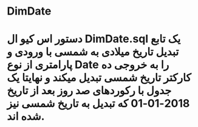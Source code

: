 # DimDate

# دستور اس کیو ال DimDate.sql یک تابع تبدیل تاریخ میلادی به شمسی با ورودی و پارامتری از نوع Date را به خروجی ده کارکتر تاریخ شمسی تبدیل میکند و نهایتا یک جدول با رکوردهای صد روز بعد از تاریخ 2018-01-01 که تبدیل به تاریخ شمسی نیز شده اند.
